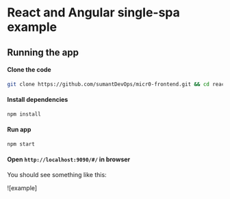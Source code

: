 # React and Angular single-spa example

## Running the app
#### Clone the code 
```bash
git clone https://github.com/sumantDevOps/micr0-frontend.git && cd react-angular-single-spa
```

#### Install dependencies
```bash
npm install
```

#### Run app
```bash
npm start
```

#### Open `http://localhost:9090/#/` in browser

You should see something like this:

![example]